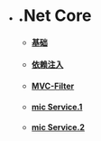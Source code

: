 * # .Net Core  

  -  #### [基础](.Net高级/NetCore.md)
  -  #### [依赖注入](.Net高级/NetCore2.md)
  -  #### [MVC-Filter](.NetCore/1.md)
  -  #### [mic Service.1](.NetCore/2.md)
  -  #### [mic Service.2](.NetCore/3.md)
